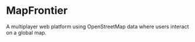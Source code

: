 # MapFrontier
A multiplayer web platform using OpenStreetMap data where users interact on a global map.
